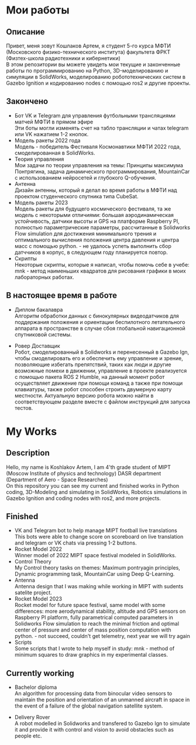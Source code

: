 # Мои работы
## Описание
Привет, меня зовут Кошлаков Артем, я студент 5-го курса МФТИ (Московского физико-технического института) факультета ФРКТ (Физтех-школа радиотехники и кибернетики)\
В этом репозитории вы можете увидеть мои текущие и законченные работы по программированию на Python, 3D-моделированию и симуляции в SolidWorks, моделированию робототехнических систем в Gazebo Ignition и кодированию nodes с помощью ros2 и другие проекты.

## Закончено
* Бот VK и Telegram для управления футбольными трансляциями матчей МФТИ в прямом эфире\
Эти боты могли изменять счет на табло трансляции и чатах telegram или VK нажатием 1-2 кнопок.
* Модель ракеты 2022 года\
Модель - победитель Фестиваля Космонавтики МФТИ 2022 года, смоделированная в SolidWorks.
* Теория управления\
Мои задачи по теории управления на темы: Принципы максимума Понтрягина, задача динамического программирования, MountainCar с использованием нейросетей и глубокого Q-обучения.
* Антенна\
Дизайн антенны, который я делал во время работы в МФТИ над проектом студенческого спутника типа CubeSat.
* Модель ракеты 2023\
Модель ракеты для будущего космического фестиваля, та же модель с некоторыми отличиями: большая аэродинамическая устойчивость, датчики высоты и GPS на платформе Raspberry PI, полностью параметрические параметры, рассчитанные в Solidworks Flow simulation для достижения минимального трения и оптимального вычисления положения центра давления и центра масс с помощью python. - не удалось успеть выполнить сбор датччиков в корпус, в следующем году планируется повтор.
* Скрипты\
Некоторые скрипты, которые я написал, чтобы помочь себе в учебе: mnk - метод наименьших квадратов для рисования графики в моих лабораторных работах.

## В настоящее время в работе
* Диплом бакалавра\
Алгоритм обработки данных с бинокулярных видеодатчиков для поддержания положения и ориентации беспилотного летательного аппарата в пространстве в случае сбоя глобальной навигационной спутниковой системы.

* Ровер Доставщик\
Робот, смоделированный в Solidworks и перенесенный в Gazebo Ign, чтобы смоделировать его и обеспечить ему управление и зрение, позволяющие избегать препятствий, таких как люди и другие возможные помехи в движении, управление в проекте реализуется с помощью пакета ROS 2 Humble, на данный момент робот осуществляет движение при помощи команд а также при помощи клавиатуры, также робот способен строить двумерную карту местности. Актуальную версию робота можно найти в соответствующем разделе вместе с файлом инструкций для запуска тестов.

# My Works
## Description
Hello, my name is Koshlakov Artem, I am 4'th grade student of MIPT (Moscow Institute of physics and technology) DASR department (Department of Aero - Space Researches)\
On this repository you can see my current and finished works in Python coding, 3D-Modeling and simulating in SolidWorks, Robotics simulations in Gazebo Ignition and coding nodes with ros2, and more projects.

## Finished
* VK and Telegram bot to help manage MIPT football live translations\
This bots were able to change score on scoreboard on live translation and telegram or VK chats via pressing 1-2 buttons.
* Rocket Model 2022\
Winner model of 2022 MIPT space festival modeled in SolidWorks.
* Control Theory\
My Control theory tasks on themes: Maximum pontryagin principles, Dynamic programming task, MountainCar using Deep Q-Learning.
* Antenna\
Antenna design that I was making while working in MIPT with sudents satelite project. 
* Rocket Model 2023\
Rocket model for future space festival, same model with some differences: more aerodynamical stability, altitude and GPS sensors on Raspberry PI platform, fully parametrical computed parameters in Solidworks Flow simulation to reach the minimal friction and optimal center of pressure and center of mass position computation with python. - not succeed, couldn't get telemetry, next year we will try again
* Scripts\
Some scripts that I wrote to help myself in study: mnk - method of minimum squares to draw graphics in my experimental classes.

## Currently working
* Bachelor diploma\
An algorithm for processing data from binocular video sensors to maintain the position and orientation of an unmanned aircraft in space in the event of a failure of the global navigation satellite system.

* Delivery Rover\
A robot modelled in Solidworks and transfered to Gazebo Ign to simulate it and provide it with control and vision to avoid obstacles such as people etc.
